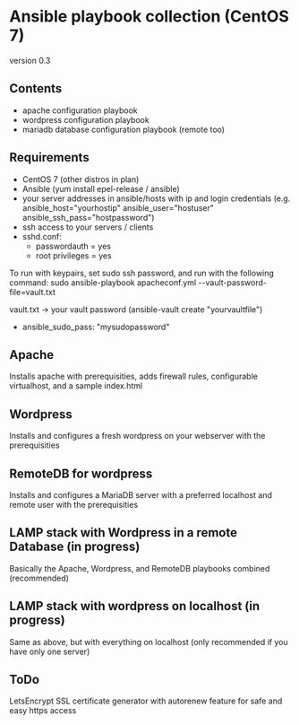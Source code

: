 # Ansible playbook collection (CentOS 7)
version 0.3

## Contents
 - apache configuration playbook
 - wordpress configuration playbook
 - mariadb database configuration playbook (remote too)

## Requirements
 - CentOS 7 (other distros in plan)
 - Ansible (yum install epel-release / ansible)
 - your server addresses in ansible/hosts with ip and login credentials (e.g. ansible_host="yourhostip" ansible_user="hostuser" ansible_ssh_pass="hostpassword")
 - ssh access to your servers / clients
 - sshd.conf:
   - passwordauth = yes
   - root privileges = yes

To run with keypairs, set sudo ssh password, and run with the following command: sudo ansible-playbook apacheconf.yml --vault-password-file=vault.txt

vault.txt -> your vault password (ansible-vault create "yourvaultfile")
 - ansible_sudo_pass: "mysudopassword"   

## Apache
Installs apache with prerequisities, adds firewall rules, configurable virtualhost, and a sample index.html

## Wordpress
Installs and configures a fresh wordpress on your webserver with the prerequisities

## RemoteDB for wordpress
Installs and configures a MariaDB server with a preferred localhost and remote user with the prerequisities

## LAMP stack with Wordpress in a remote Database (in progress)
Basically the Apache, Wordpress, and RemoteDB playbooks combined (recommended)

## LAMP stack with wordpress on localhost (in progress)
Same as above, but with everything on localhost (only recommended if you have only one server)

## ToDo
LetsEncrypt SSL certificate generator with autorenew feature for safe and easy https access
